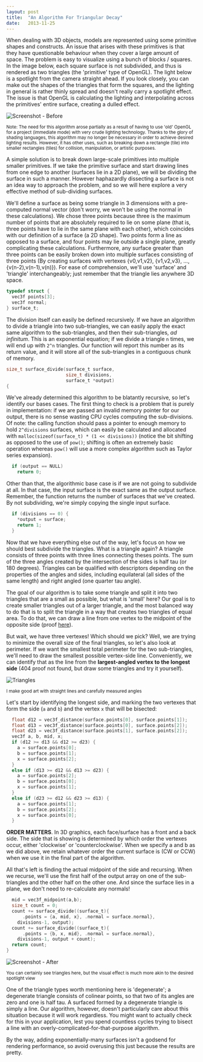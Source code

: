 ```yaml
---
layout: post
title:  "An Algorithm For Triangular Decay"
date:   2013-11-25
---
```


When dealing with 3D objects, models are represented using some primitive shapes and constructs.  An issue that arises with these primitives is that they have questionable behaviour when they cover a large amount of space.  The problem is easy to visualize using a bunch of blocks / squares.  In the image below, each square surface is not subdivided, and thus is rendered as two triangles (the 'primitive' type of OpenGL).  The light below is a spotlight from the camera straight ahead.  If you look closely, you can make out the shapes of the triangles that form the squares, and the lighting in general is rather thinly spread and doesn't really carry a spotlight effect.  The issue is that OpenGL is calculating the lighting and interpolating across the primitives' entire surface, creating a dulled effect.

![Screenshot - Before](/imgs/tileblocks_before.png)

<small>Note: The need for this algorithm arose partially as a result of having to use 'old' OpenGL for a project (immediate mode) with very crude lighting technology.  Thanks to the glory of shading languages, this algorithm may no longer be necessary in order to achieve desired lighting results.  However, it has other uses, such as breaking down a rectangle (tile) into smaller rectangles (tiles) for collision, manipulation, or artistic purposes.</small>

A simple solution is to break down large-scale primitives into multiple smaller primitives.  If we take the primitive surface and start drawing lines from one edge to another (surfaces lie in a 2D plane), we will be dividing the surface in such a manner.  However haphazardly dissecting a surface is not an idea way to approach the problem, and so we will here explore a very effective method of sub-dividing surfaces.

We'll define a surface as being some triangle in 3 dimensions with a pre-computed normal 
vector (don't worry, we won't be using the normal in these calculations).  We chose three points because three is the maximum number of points that are absolutely required to lie on some plane (that is, three points have to lie in the same plane with each other), which coincides with our definition of a surface (a 2D shape).  Two points form a line as opposed to a surface, and four points may lie outside a single plane, greatly complicating these calculations.  Furthermore, any surface greater than three points can be easily broken down into multiple surfaces consisting of three points (By creating surfaces with vertexes {v0,v1,v2}, {v1,v2,v3}, ..., {v(n-2),v(n-1),v(n)}).  For ease of comprehension, we'll use 'surface' and 'triangle' interchangeably; just remember that the triangle lies anywhere 3D space.

```c
typedef struct {
  vec3f points[3];
  vec3f normal;
} surface_t;
```

The division itself can easily be defined recursively.  If we have an algorithm to divide a triangle into two sub-triangles, we can easily apply the exact same algorithm to the sub-triangles, and then their sub-triangles, _ad infinitum_.  This is an exponential equation; if we divide a triangle `n` times, we will end up with `2^n` triangles.  Our function will report this number as its return value, and it will store all of the sub-triangles in a contiguous chunk of memory.

```c
size_t surface_divide(surface_t surface,
                      size_t divisions,
                      surface_t *output)
{
```

We've already determined this algorithm to be blatantly recursive, so let's identify our bases cases.  The first thing to check is a problem that is purely in implementation: if we are passed an invalid memory pointer for our output, there is no sense wasting CPU cycles computing the sub-divisions.  Of note: the calling function should pass a pointer to enough memory to hold `2^divisions` surfaces, which can easily be calculated and allocated with `malloc(sizeof(surface_t) * (1 << divisions))` (notice the bit shifting as opposed to the use of `pow()`; shifting is often an extremely basic operation whereas `pow()` will use a more complex algorithm such as Taylor series expansion).

```c
  if (output == NULL)
    return 0;
```

Other than that, the algorithmic base case is if we are not going to subdivide at all.  In that case, the input surface is the exact same as the output surface.  Remember, the function returns the number of surfaces that we've created.  By not subdividing, we're simply copying the single input surface.

```c
  if (divisions == 0) {
    *output = surface;
    return 1;
  }
```

Now that we have everything else out of the way, let's focus on how we should best subdivide the triangles.  What is a triangle again?  A triangle consists of three points with three lines connecting theses points.  The sum of the three angles created by the intersection of the sides is half tau (or 180 degrees).  Triangles can be qualified with descriptors depending on the properties of the angles and sides, including equilateral (all sides of the same length) and right angled (one quarter tau angle).

The goal of our algorithm is to take some triangle and split it into two triangles that are a small as possible, but what is 'small' here?  Our goal is to create smaller triangles out of a larger triangle, and the most balanced way to do that is to split the triangle in a way that creates two triangles of equal area.  To do that, we can draw a line from one vertex to the midpoint of the opposite side (proof [here](http://jwilson.coe.uga.edu/EMT668/EMAT6680.2000/Lehman/emat6690/bisecttri's/medians.html)).

But wait, we have three vertexes!  Which should we pick?  Well, we are trying to minimize the overall size of the final triangles, so let's also look at perimeter.  If we want the smallest total perimeter for the two sub-triangles, we'll need to draw the smallest possible vertex-side line.  Conveniently, we can identify that as the line from the **largest-angled vertex to the longest side** (404 proof not found, but draw some triangles and try it yourself).

![Triangles](/imgs/triangles.png)

<small>I make good art with straight lines and carefully measured angles</small>

Let's start by identifying the longest side, and marking the two vertexes that form the side (`a` and `b`) and the vertex `x` that will be bisected:

```c
  float d12 = vec3f_distance(surface.points[0], surface.points[1]);
  float d13 = vec3f_distance(surface.points[0], surface.points[2]);
  float d23 = vec3f_distance(surface.points[1], surface.points[2]);
  vec3f a, b, mid, x;
  if (d12 >= d13 && d12 >= d23) {
    a = surface.points[0];
    b = surface.points[1];
    x = surface.points[2];
  }
  else if (d13 >= d12 && d13 >= d23) {
    a = surface.points[2];
    b = surface.points[0];
    x = surface.points[1];
  }
  else if (d23 >= d12 && d23 >= d13) {
    a = surface.points[1];
    b = surface.points[2];
    x = surface.points[0];
  }
```

**ORDER MATTERS**.  In 3D graphics, each face/surface has a front and a back side.  The side that is showing is determined by which order the vertexes occur, either 'clockwise' or 'counterclockwise'.  When we specify a and b as we did above, we retain whatever order the current surface is (CW or CCW) when we use it in the final part of the algorithm.

All that's left is finding the actual midpoint of the side and recursing.  When we recurse, we'll use the first half of the output array on one of the sub-triangles and the other half on the other one.  And since the surface lies in a plane, we don't need to re-calculate any normals!

```c
  mid = vec3f_midpoint(a,b);
  size_t count = 0;
  count += surface_divide((surface_t){
      .points = {a, mid, x}, .normal = surface.normal},
    divisions-1, output);
  count += surface_divide((surface_t){
      .points = {b, x, mid}, .normal = surface.normal},
    divisions-1, output + count);
  return count;
}
```

![Screenshot - After](/imgs/tileblocks_after.png)

<small>You can certainly see triangles here, but the visual effect is much more akin to the desired spotlight view</small>

One of the triangle types worth mentioning here is 'degenerate'; a degenerate triangle consists of colinear points, so that two of its angles are zero and one is half tau.  A surfaced formed by a degenerate triangle is simply a line.  Our algorithm, however, doesn't particularly care about this situation because it will work regardless.  You might want to actually check for this in your application, lest you spend countless cycles trying to bisect a line with an overly-complicated-for-that-purpose algorithm.

By the way, adding exponentially-many surfaces isn't a godsend for rendering performance, so avoid overusing this just because the results are pretty.
